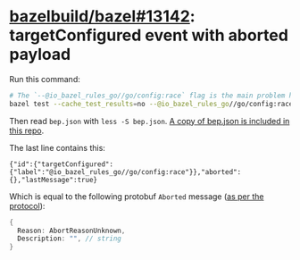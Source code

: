 # [bazelbuild/bazel#13142](https://github.com/bazelbuild/bazel/issues/13142): targetConfigured event with aborted payload 


Run this command:

```bash
# The `--@io_bazel_rules_go//go/config:race` flag is the main problem here.
bazel test --cache_test_results=no --@io_bazel_rules_go//go/config:race --build_event_json_file=bep.json //gotest/...
```

Then read `bep.json` with `less -S bep.json`. [A copy of bep.json is included in this repo](/bep.json).

The last line contains this:

```
{"id":{"targetConfigured":{"label":"@io_bazel_rules_go//go/config:race"}},"aborted":{},"lastMessage":true}
```

Which is equal to the following protobuf `Aborted` message ([as per the protocol](https://github.com/bazelbuild/bazel/blob/f02c586e1f4e96572d3f32780e7d9fcb1af87f03/src/main/java/com/google/devtools/build/lib/buildeventstream/proto/build_event_stream.proto#L268-L315)):

```go
{
  Reason: AbortReasonUnknown,
  Description: "", // string
}
```
